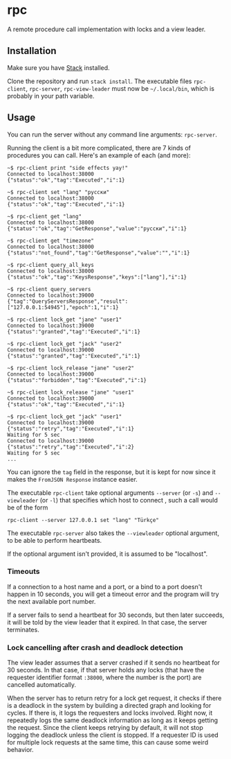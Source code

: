 # rpc

A remote procedure call implementation with locks and a view leader.

## Installation

Make sure you have [Stack](http://haskellstack.org) installed.

Clone the repository and run `stack install`. The executable files
`rpc-client`, `rpc-server`, `rpc-view-leader` must now be `~/.local/bin`, which
is probably in your path variable.

## Usage

You can run the server without any command line arguments: `rpc-server`.

Running the client is a bit more complicated, there are 7 kinds of procedures
you can call. Here's an example of each (and more):

```
~$ rpc-client print "side effects yay!"
Connected to localhost:38000
{"status":"ok","tag":"Executed","i":1}

~$ rpc-client set "lang" "русски"
Connected to localhost:38000
{"status":"ok","tag":"Executed","i":1}

~$ rpc-client get "lang"
Connected to localhost:38000
{"status":"ok","tag":"GetResponse","value":"русски","i":1}

~$ rpc-client get "timezone"
Connected to localhost:38000
{"status":"not_found","tag":"GetResponse","value":"","i":1}

~$ rpc-client query_all_keys
Connected to localhost:38000
{"status":"ok","tag":"KeysResponse","keys":["lang"],"i":1}

~$ rpc-client query_servers
Connected to localhost:39000
{"tag":"QueryServersResponse","result":["127.0.0.1:54945"],"epoch":1,"i":1}

~$ rpc-client lock_get "jane" "user1"
Connected to localhost:39000
{"status":"granted","tag":"Executed","i":1}

~$ rpc-client lock_get "jack" "user2"
Connected to localhost:39000
{"status":"granted","tag":"Executed","i":1}

~$ rpc-client lock_release "jane" "user2"
Connected to localhost:39000
{"status":"forbidden","tag":"Executed","i":1}

~$ rpc-client lock_release "jane" "user1"
Connected to localhost:39000
{"status":"ok","tag":"Executed","i":1}

~$ rpc-client lock_get "jack" "user1"
Connected to localhost:39000
{"status":"retry","tag":"Executed","i":1}
Waiting for 5 sec
Connected to localhost:39000
{"status":"retry","tag":"Executed","i":2}
Waiting for 5 sec
...
```

You can ignore the `tag` field in the response, but it is kept for now since it
makes the `FromJSON Response` instance easier.

The executable  `rpc-client` take optional arguments `--server` (or `-s`) and
`--viewleader` (or `-l`) that specifies which host to connect , such a call
would be of the form

```
rpc-client --server 127.0.0.1 set "lang" "Türkçe"
```

The executable `rpc-server` also takes the `--viewleader` optional argument, to
be able to perform heartbeats.

If the optional argument isn't provided, it is assumed to be "localhost".

### Timeouts

If a connection to a host name and a port, or a bind to a port doesn't happen
in 10 seconds, you will get a timeout error and the program will try the next
available port number.

If a server fails to send a heartbeat for 30 seconds, but then later succeeds,
it will be told by the view leader that it expired. In that case, the server
terminates.

### Lock cancelling after crash and deadlock detection

The view leader assumes that a server crashed if it sends no heartbeat for 30
seconds.  In that case, if that server holds any locks (that have the requester
identifier format `:38000`, where the number is the port) are cancelled
automatically.

When the server has to return retry for a lock get request, it checks if there
is a deadlock in the system by building a directed graph and looking for
cycles. If there is, it logs the requesters and locks involved. Right now, it
repeatedly logs the same deadlock information as long as it keeps getting the
request. Since the client keeps retrying by default, it will not stop logging
the deadlock unless the client is stopped. If a requester ID is used for
multiple lock requests at the same time, this can cause some weird behavior.
